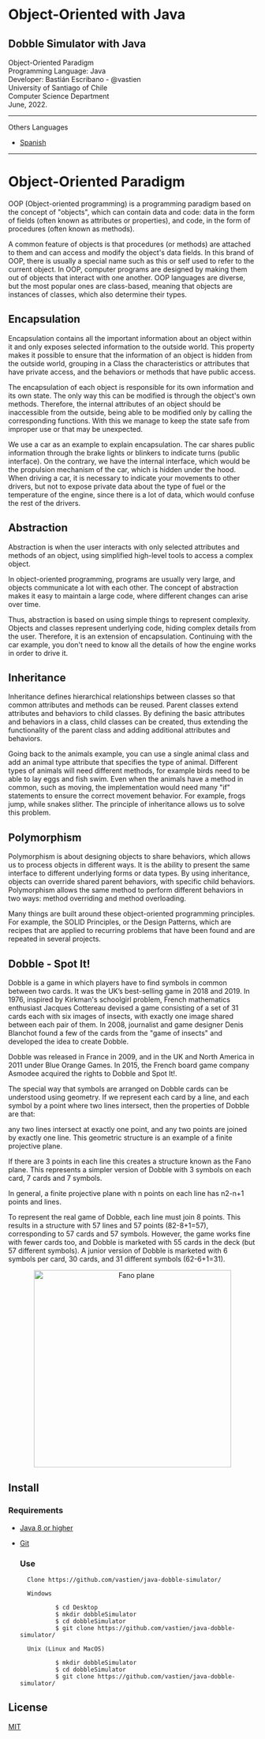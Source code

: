 # Object-Oriented with Java
## Dobble Simulator with Java    
                  
Object-Oriented Paradigm                         
Programming Language: Java                              
Developer: Bastián Escribano - @vastien                      
University of Santiago of Chile                        
Computer Science Department                
June, 2022.        

_________________________________________________________________

Others Languages

* [Spanish](https://github.com/vastien/java-dobble-simulator/blob/main/READMEes.md)

_________________________________________________________________
              

# Object-Oriented Paradigm
OOP (Object-oriented programming) is a programming paradigm based on the concept of "objects", which can contain data and code: data in the form of fields (often known as attributes or properties), and code, in the form of procedures (often known as methods).

A common feature of objects is that procedures (or methods) are attached to them and can access and modify the object's data fields. In this brand of OOP, there is usually a special name such as this or self used to refer to the current object. In OOP, computer programs are designed by making them out of objects that interact with one another. OOP languages are diverse, but the most popular ones are class-based, meaning that objects are instances of classes, which also determine their types.

## Encapsulation
Encapsulation contains all the important information about an object within it and only exposes selected information to the outside world.
This property makes it possible to ensure that the information of an object is hidden from the outside world, grouping in a Class the characteristics or attributes that have private access, and the behaviors or methods that have public access.

The encapsulation of each object is responsible for its own information and its own state. The only way this can be modified is through the object's own methods. Therefore, the internal attributes of an object should be inaccessible from the outside, being able to be modified only by calling the corresponding functions. With this we manage to keep the state safe from improper use or that may be unexpected.

We use a car as an example to explain encapsulation. The car shares public information through the brake lights or blinkers to indicate turns (public interface). On the contrary, we have the internal interface, which would be the propulsion mechanism of the car, which is hidden under the hood. When driving a car, it is necessary to indicate your movements to other drivers, but not to expose private data about the type of fuel or the temperature of the engine, since there is a lot of data, which would confuse the rest of the drivers.

## Abstraction
Abstraction is when the user interacts with only selected attributes and methods of an object, using simplified high-level tools to access a complex object.

In object-oriented programming, programs are usually very large, and objects communicate a lot with each other. The concept of abstraction makes it easy to maintain a large code, where different changes can arise over time.

Thus, abstraction is based on using simple things to represent complexity. Objects and classes represent underlying code, hiding complex details from the user. Therefore, it is an extension of encapsulation. Continuing with the car example, you don't need to know all the details of how the engine works in order to drive it.

## Inheritance
Inheritance defines hierarchical relationships between classes so that common attributes and methods can be reused. Parent classes extend attributes and behaviors to child classes. By defining the basic attributes and behaviors in a class, child classes can be created, thus extending the functionality of the parent class and adding additional attributes and behaviors.

Going back to the animals example, you can use a single animal class and add an animal type attribute that specifies the type of animal. Different types of animals will need different methods, for example birds need to be able to lay eggs and fish swim. Even when the animals have a method in common, such as moving, the implementation would need many "if" statements to ensure the correct movement behavior. For example, frogs jump, while snakes slither. The principle of inheritance allows us to solve this problem.

## Polymorphism
Polymorphism is about designing objects to share behaviors, which allows us to process objects in different ways. It is the ability to present the same interface to different underlying forms or data types. By using inheritance, objects can override shared parent behaviors, with specific child behaviors. Polymorphism allows the same method to perform different behaviors in two ways: method overriding and method overloading.

Many things are built around these object-oriented programming principles. For example, the SOLID Principles, or the Design Patterns, which are recipes that are applied to recurring problems that have been found and are repeated in several projects.


## Dobble - Spot It!
Dobble is a game in which players have to find symbols in common between two cards. It was the UK’s best-selling game in 2018 and 2019.
In 1976, inspired by Kirkman's schoolgirl problem, French mathematics enthusiast Jacques Cottereau devised a game consisting of a set of 31 cards each with six images of insects, with exactly one image shared between each pair of them. In 2008, journalist and game designer Denis Blanchot found a few of the cards from the "game of insects" and developed the idea to create Dobble.                                                    
                                                    
Dobble was released in France in 2009, and in the UK and North America in 2011 under Blue Orange Games. In 2015, the French board game company Asmodee acquired the rights to Dobble and Spot It!.
                                                    
The special way that symbols are arranged on Dobble cards can be understood using geometry. If we represent each card by a line, and each symbol by a point where two lines intersect, then the properties of Dobble are that:
                                                                                                        
any two lines intersect at exactly one point, and
any two points are joined by exactly one line.
This geometric structure is an example of a finite projective plane.

If there are 3 points in each line this creates a structure known as the Fano plane. This represents a simpler version of Dobble with 3 symbols on each card, 7 cards and 7 symbols.

In general, a finite projective plane with n points on each line has n2-n+1 points and lines.

To represent the real game of Dobble, each line must join 8 points. This results in a structure with 57 lines and 57 points (82-8+1=57), corresponding to 57 cards and 57 symbols. However, the game works fine with fewer cards too, and Dobble is marketed with 55 cards in the deck (but 57 different symbols). A junior version of Dobble is marketed with 6 symbols per card, 30 cards, and 31 different symbols (62-6+1=31).

<p align="center">
<img width="400" src="https://i.postimg.cc/qvbwfjTm/Fplane.png" alt="Fano plane">
</p>


## Install

### Requirements
* [Java 8 or higher](https://www.java.com/es/download/ie_manual.jsp)         
* [Git](https://git-scm.com/downloads)

  ### Use

        Clone https://github.com/vastien/java-dobble-simulator/
        
        Windows
        
                $ cd Desktop
                $ mkdir dobbleSimulator
                $ cd dobbleSimulator
                $ git clone https://github.com/vastien/java-dobble-simulator/
                
        Unix (Linux and MacOS) 
        
                $ mkdir dobbleSimulator
                $ cd dobbleSimulator
                $ git clone https://github.com/vastien/java-dobble-simulator/

        
        
## License
[MIT](https://choosealicense.com/licenses/mit/)

